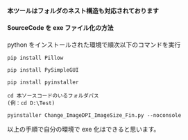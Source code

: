 #### 本ツールはフォルダのネスト構造も対応されております

#### SourceCode を exe ファイル化の方法

python をインストールされた環境で順次以下のコマンドを実行

```
pip install Pillow

pip install PySimpleGUI

pip install pyinstaller

cd 本ソースコードのいるフォルダパス
(例：cd D:\Test)

pyinstaller Change_ImageDPI_ImageSize_Fin.py --noconsole
```

以上の手順で自分の環境で exe 化はできると思います。
